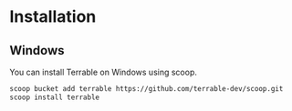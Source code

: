 # Installation

## Windows

You can install Terrable on Windows using scoop.

```bash
scoop bucket add terrable https://github.com/terrable-dev/scoop.git
scoop install terrable
```
